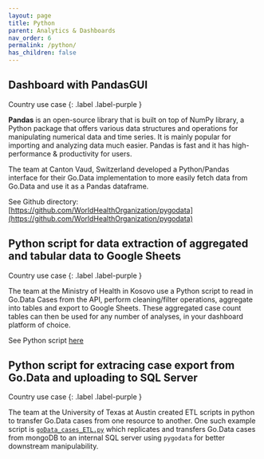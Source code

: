 ```yaml
---
layout: page
title: Python
parent: Analytics & Dashboards
nav_order: 6
permalink: /python/
has_children: false
---
```


## Dashboard with PandasGUI 
Country use case
{: .label .label-purple }

**Pandas** is an open-source library that is built on top of NumPy library, a Python package that offers various data structures and operations for manipulating numerical data and time series. It is mainly popular for importing and analyzing data much easier. Pandas is fast and it has high-performance & productivity for users.

The team at Canton Vaud, Switzerland developed a Python/Pandas interface for their Go.Data implementation to more easily fetch data from Go.Data and use it as a Pandas dataframe.

See Github directory:[https://github.com/WorldHealthOrganization/pygodata](https://github.com/WorldHealthOrganization/pygodata)

## Python script for data extraction of aggregated and tabular data to Google Sheets
Country use case
{: .label .label-purple }

The team at the Ministry of Health in Kosovo use a Python script to read in Go.Data Cases from the API, perform cleaning/filter operations, aggregate into tables and export to Google Sheets. These aggregated case count tables can then be used for any number of analyses, in your dashboard platform of choice.

See Python script [here](https://github.com/WorldHealthOrganization/godata/blob/master/analytics/country_use_cases/godata-Kosovo/scripts/kosovo_dashboard_data_extraction.py)

## Python script for extracing case export from Go.Data and uploading to SQL Server 
Country use case
{: .label .label-purple }

The team at the University of Texas at Austin created ETL scripts in python to transfer Go.Data cases from one resource to another. One such example script is [`goData_cases_ETL.py`](https://github.com/WorldHealthOrganization/godata/blob/master/analytics/country_use_cases/godata-universityoftexas/goData_cases_ETL.py) which replicates and transfers Go.Data cases from mongoDB to an internal SQL server using `pygodata` for better downstream manipulability.
